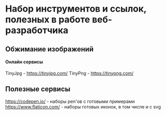 # Набор инструментов и ссылок, полезных в работе веб-разработчика
## Обжимание изображений
#### Онлайн сервисы
TinyJpg - https://tinyjpg.com/
TinyPng - https://tinypng.com/
## Полезные сервисы
https://codepen.io/ - наборы pen'ов с готовыми примерами
https://www.flaticon.com/ - наборы готовых иконок, в том числе и с svg
